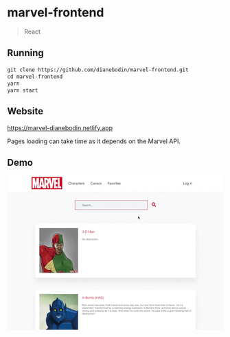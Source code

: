 # marvel-frontend
  
> React
    
## Running
```
git clone https://github.com/dianebodin/marvel-frontend.git
cd marvel-frontend
yarn
yarn start
```
     
## Website
https://marvel-dianebodin.netlify.app
<p>Pages loading can take time as it depends on the Marvel API.</p>

## Demo

<p align="center">
	<img src="https://github.com/dianebodin/marvel-frontend/blob/master/preview/video.gif" width="800">
</p>
